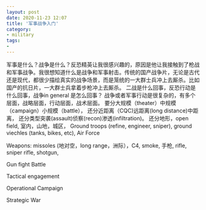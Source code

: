 ```yaml
---
layout: post
date: 2020-11-23 12:07
title: '军事战争入门'
category:
- military
tags:
- 
---
```

军事是什么？战争是什么？反恐精英让我很感兴趣的，原因是他让我接触到了枪战和军事战争。我很想知道什么是战争和军事射击。传统的国产战争片，无论是古代还是现代，都很少描绘真实的战争场景，而是笼统的一大群士兵冲上去厮杀。比如国产的抗日片，一大群士兵拿着步枪冲上去厮杀。
二战是什么回事，反恐行动是什么回事，战争in general 是怎么回事？
战争或者军事行动是很复杂的，有多个层面，战略层面，行动层面，战术层面。
要分大规模（theater）中规模（campaign）小规模（battle），
还分近距离（CQC)远距离(long distance)中距离，
还分类型突袭(assault)侦察(recon)渗透(infiltration)。
还分地形，open field, 室内，山地，城区，
Ground troops (refine, engineer, sniper), ground viechles (tanks, bikes, etc), Air Force

Weapons: missoles (地对空，long range，洲际），C4, smoke, 手枪, rifle, sniper rifle, shotgun,



Gun fight
Battle

Tactical engagement

Operational
Campaign

Strategic
War